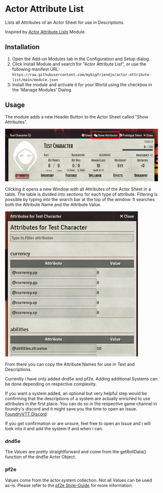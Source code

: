 # Actor Attribute List

Lists all Attributes of an Actor Sheet for use in Descriptions.

Inspired by [Actor Attribute Lists](https://github.com/relick/FoundryVTT-Actor-Attribute-Lists) Module.

## Installation

1. Open the Add-on Modules tab in the Configuration and Setup dialog.
2. Click Install Module and search for "Actor Attribute List", or use the following manifest URL: `https://raw.githubusercontent.com/mybigfriendjo/actor-attribute-list/main/module.json`
3. Install the module and activate it for your World using the checkbox in the 'Manage Modules' Dialog.

## Usage

The module adds a new Header Button to the Actor Sheet called "Show Attributes".

![Header Button](./assets/header_button.png)

Clicking it opens a new Window with all Attributes of the Actor Sheet in a table. The table is divided into sections for each type of attribute. Filtering is possible by typing into the search bar at the top of the window. It searches both the Attribute Name and the Attribute Value.

![Attribute Window](./assets/attributeWindow.png)

From there you can copy the Attribute Names for use in Text and Descriptions.

Currently i have only added dnd5e and pf2e. Adding additional Systems can be done depending on respective complexity.

If you want a system added, an optional but very helpful step would be confirming that the descriptions of a system are actually enriched to use attributes in the first place. You can do so in the respective game channel in foundry's discord and it might save you the time to open an Issue. [FoundryVTT Discord](https://discord.gg/foundryvtt)

If you get confirmation or are unsure, feel free to open an Issue and i will look into it and add the system if and when i can.

### dnd5e

The Values are pretty straightforward and come from the getRollData() function of the dnd5e Actor Object.

### pf2e

Values come from the actor.system collection. Not all Values can be used as-is. Please refer to the [pf2e Style-Guide](https://github.com/foundryvtt/pf2e/wiki/Style-Guide#inline-roll-links) for more information.
